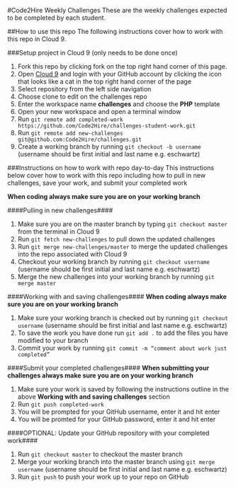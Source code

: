 #Code2Hire Weekly Challenges
These are the weekly challenges expected to be completed by each student.

##How to use this repo
The following instructions cover how to work with this repo in Cloud 9.

###Setup project in Cloud 9 (only needs to be done once)
1. Fork this repo by clicking fork on the top right hand corner of this page.
2. Open [Cloud 9](https://www.c9.io) and login with your GitHub account by clicking the icon that looks like a cat in the top right hand corner of the page
3. Select repository from the left side navigation
4. Choose clone to edit on the challenges repo
5. Enter the workspace name **challenges** and choose the **PHP** template
6. Open your new workspace and open a terminal window
7. Run `git remote add completed-work https://github.com/Code2Hire/challenges-student-work.git`
8. Run `git remote add new-challenges git@github.com:Code2Hire/challenges.git`
9. Create a working branch by running `git checkout -b username` (username should be first initial and last name e.g. eschwartz)

###Instructions on how to work with repo day-to-day
This instructions below cover how to work with this repo including how to pull in new challenges, save your work, and submit your completed work

**When coding always make sure you are on your working branch**

####Pulling in new challenges####
1. Make sure you are on the master branch by typing `git checkout master` from the terminal in Cloud 9
2. Run `git fetch new-challenges` to pull down the updated challenges
3. Run `git merge new-challenges/master` to merge the updated challenges into the repo associated with Cloud 9
4. Checkout your working branch by running `git checkout username` (username should be first initial and last name e.g. eschwartz)
5. Merge the new challenges into your working branch by running `git merge master`

####Working with and saving challenges####
**When coding always make sure you are on your working branch**

1. Make sure your working branch is checked out by running `git checkout username` (username should be first initial and last name e.g. eschwartz)
2. To save the work you have done run `git add .` to add the files you have modified to your branch
3. Commit your work by running `git commit -m “comment about work just completed”`

####Submit your completed challenges####
**When submitting your challenges always make sure you are on your working branch**

1. Make sure your work is saved by following the instructions outline in the above **Working with and saving challenges** section
2. Run `git push completed-work`
3. You will be prompted for your GitHub username, enter it and hit enter
4. You will be promted for your GitHub password, enter it and hit enter

####OPTIONAL: Update your GitHub repository with your completed work####
1. Run `git checkout master` to checkout the master branch
2. Merge your working branch into the master branch using `git merge username` (username should be first initial and last name e.g. eschwartz)
3. Run `git push` to push your work up to your repo on GitHub
